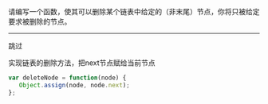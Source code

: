 请编写一个函数，使其可以删除某个链表中给定的（非末尾）节点，你将只被给定要求被删除的节点。

---

跳过

实现链表的删除方法，把next节点赋给当前节点

```javascript
var deleteNode = function(node) {
   Object.assign(node, node.next); 
};
```


